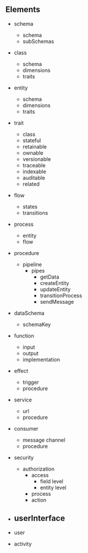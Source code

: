 ## Elements

- schema
  - schema
  - subSchemas

- class
    - schema
    - dimensions
    - traits

- entity
    - schema
    - dimensions
    - traits

- trait
    - class
    - stateful
    - retainable
    - ownable
    - versionable
    - traceable
    - indexable
    - auditable
    - related

- flow
    - states
    - transitions

- process
    - entity
    - flow

- procedure
    - pipeline
        - pipes
            - getData
            - createEntity
            - updateEntity
            - transitionProcess
            - sendMessage

- dataSchema
    - schemaKey

- function
    - input
    - output
    - implementation

- effect
    - trigger
    - procedure

- service
    - url
    - procedure

- consumer
    - message channel
    - procedure

- security
    - authorization
        - access
            - field level
            - entity level
        - process
        - action

- userInterface
    -  

- user

- activity